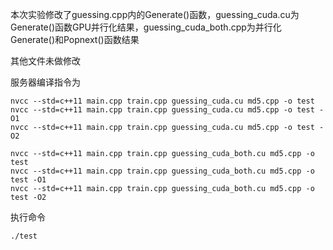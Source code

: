 本次实验修改了guessing.cpp内的Generate()函数，guessing_cuda.cu为Generate()函数GPU并行化结果，guessing_cuda_both.cpp为并行化Generate()和Popnext()函数结果

其他文件未做修改

服务器编译指令为

    nvcc --std=c++11 main.cpp train.cpp guessing_cuda.cu md5.cpp -o test
    nvcc --std=c++11 main.cpp train.cpp guessing_cuda.cu md5.cpp -o test -O1
    nvcc --std=c++11 main.cpp train.cpp guessing_cuda.cu md5.cpp -o test -O2

    nvcc --std=c++11 main.cpp train.cpp guessing_cuda_both.cu md5.cpp -o test
    nvcc --std=c++11 main.cpp train.cpp guessing_cuda_both.cu md5.cpp -o test -O1
    nvcc --std=c++11 main.cpp train.cpp guessing_cuda_both.cu md5.cpp -o test -O2

执行命令 

    ./test

